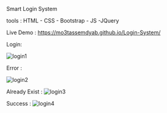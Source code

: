 
Smart Login System

tools : HTML - CSS - Bootstrap - JS -JQuery

Live Demo :  https://mo3tassemdyab.github.io/Login-System/

Login: 

![login1](https://github.com/user-attachments/assets/f617f5b4-d8b3-47b6-97a2-9a44a744a337)

Error :


![login2](https://github.com/user-attachments/assets/061443c3-4172-40c9-be13-7a14f5e9005c)

Already Exist : ![login3](https://github.com/user-attachments/assets/aa2e1ee1-9841-44bc-b546-73cc9fdf7574)

Success : ![login4](https://github.com/user-attachments/assets/6861579c-8cf5-4c18-b4c6-4e9d4a0dab43)
